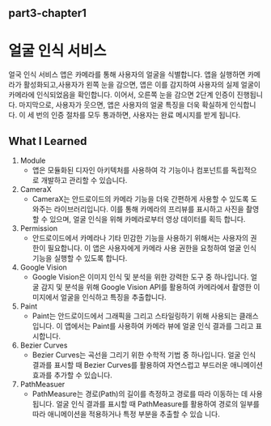 ## part3-chapter1

# 얼굴 인식 서비스

얼국 인식 서비스 앱은 카메라를 통해 사용자의 얼굴을 식별합니다. 
앱을 실행하면 카메라가 활성화되고,사용자가 왼쪽 눈을 감으면, 앱은 이를 감지하여 사용자의 실제 얼굴이 카메라에 인식되었음을 확인합니다. 이어서, 오른쪽 눈을 감으면 2단계 인증이 진행됩니다.
마지막으로, 사용자가 웃으면, 앱은 사용자의 얼굴 특징을 더욱 확실하게 인식합니다. 이 세 번의 인증 절차를 모두 통과하면, 사용자는 완료 메시지를 받게 됩니다.



## What I Learned
1. Module
   - 앱은 모듈화된 디자인 아키텍처를 사용하여 각 기능이나 컴포넌트를 독립적으로 개발하고 관리할 수 있습니다.
2. CameraX
   - CameraX는 안드로이드의 카메라 기능을 더욱 간편하게 사용할 수 있도록 도와주는 라이브러리입니다. 이를 통해 카메라의 프리뷰를 표시하고 사진을 촬영할 수 있으며, 얼굴 인식을 위해 카메라로부터 영상 데이터를 획득       합니다.
3. Permission
   - 안드로이드에서 카메라나 기타 민감한 기능을 사용하기 위해서는 사용자의 권한이 필요합니다. 이 앱은 사용자에게 카메라 사용 권한을 요청하여 얼굴 인식 기능을 실행할 수 있도록 합니다.
4. Google Vision
   - Google Vision은 이미지 인식 및 분석을 위한 강력한 도구 중 하나입니다. 얼굴 감지 및 분석을 위해 Google Vision API를 활용하여 카메라에서 촬영한 이미지에서 얼굴을 인식하고 특징을 추출합니다.
5. Paint
   - Paint는 안드로이드에서 그래픽을 그리고 스타일링하기 위해 사용되는 클래스입니다. 이 앱에서는 Paint를 사용하여 카메라 뷰에 얼굴 인식 결과를 그리고 표시합니다.
6. Bezier Curves
   - Bezier Curves는 곡선을 그리기 위한 수학적 기법 중 하나입니다. 얼굴 인식 결과를 표시할 때 Bezier Curves를 활용하여 자연스럽고 부드러운 애니메이션 효과를 추가할 수 있습니다.
7. PathMeasuer
   - PathMeasure는 경로(Path)의 길이를 측정하고 경로를 따라 이동하는 데 사용됩니다. 얼굴 인식 결과를 표시할 때 PathMeasure를 활용하여 경로의 일부를 따라 애니메이션을 적용하거나 특정 부분을 추출할 수 있습      니다.


